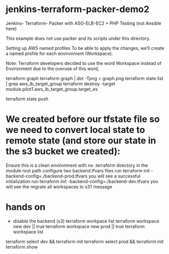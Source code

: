 # jenkins-terraform-packer-demo2
Jenkins- Terraform- Packer with ASG-ELB-EC2 + PHP Testing (not Ansible here)

This example does not use packer and its scripts under this directory.


Setting up AWS named profiles
To be able to apply the changes, we’ll create a named profile for each environment (Workspace).

Note: Terraform developers decided to use the word Workspace instead of Environment due to the overuse of this word,


terraform graph
terraform graph | dot -Tpng > graph.png
terraform state list | grep aws_lb_target_group
terraform destroy -target module.pilot1.aws_lb_target_group.target_es

terraform state push

# We created before our tfstate file so we need to convert local state to remote state (and store our state in the s3 bucket we created):


Ensure this is a clean environment with no .terraform directory in the module root path
configure two backend.tfvars files
run terraform init -backend-config=./backend-prod.tfvars
you will see a successful initialization
run terraform init -backend-config=./backend-dev.tfvars
you will see the migrate all workspaces to s3? message





# hands on
- disable the backend (s3)
terraform workpace list
terraform workspace new dev || true
terraform workspace new prod || true
terraform workspace list 

terraform select dev && terraform init
terraform select prod && terraform init
terraform show